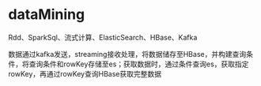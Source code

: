 # dataMining
Rdd、SparkSql、流式计算、ElasticSearch、HBase、Kafka

数据通过kafka发送，streaming接收处理，将数据储存至HBase，并构建查询条件，将查询条件和rowKey存储至es；获取数据时，通过条件查询es，获取指定rowKey，再通过rowKey查询HBase获取完整数据


